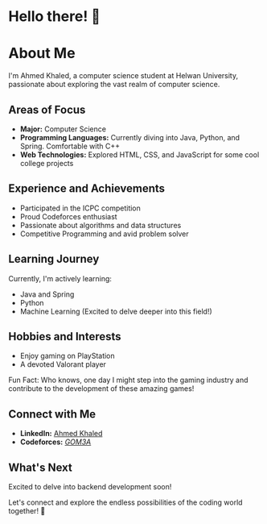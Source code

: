 # Hello there! 👋

# About Me
I'm Ahmed Khaled, a computer science student at Helwan University, passionate about exploring the vast realm of computer science.

## Areas of Focus
- **Major:** Computer Science
- **Programming Languages:** Currently diving into Java, Python, and Spring. Comfortable with C++
- **Web Technologies:** Explored HTML, CSS, and JavaScript for some cool college projects

## Experience and Achievements
- Participated in the ICPC competition
- Proud Codeforces enthusiast
- Passionate about algorithms and data structures
- Competitive Programming and avid problem solver

## Learning Journey
Currently, I'm actively learning:
- Java and Spring
- Python
- Machine Learning (Excited to delve deeper into this field!)

## Hobbies and Interests
- Enjoy gaming on PlayStation
- A devoted Valorant player

Fun Fact: Who knows, one day I might step into the gaming industry and contribute to the development of these amazing games!

## Connect with Me
- **LinkedIn:** [Ahmed Khaled](https://www.linkedin.com/in/ahmed-khaled-01ba9b222/)
- **Codeforces:** [_GOM3A_](https://codeforces.com/profile/_GOM3A_)

## What's Next
Excited to delve into backend development soon!

Let's connect and explore the endless possibilities of the coding world together! 🚀







<!--
**Ahmedkhalid404/Ahmedkhalid404** is a ✨ _special_ ✨ repository because its `README.md` (this file) appears on your GitHub profile.

Here are some ideas to get you started:

- 🔭 I’m currently working on ...
- 🌱 I’m currently learning ...
- 👯 I’m looking to collaborate on ...
- 🤔 I’m looking for help with ...
- 💬 Ask me about ...
- 📫 How to reach me: ...
- 😄 Pronouns: ...
- ⚡ Fun fact: ...
-->
